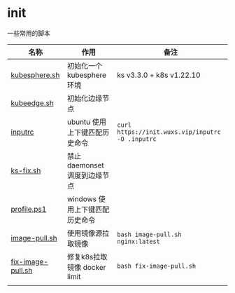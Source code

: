 # init

一些常用的脚本

| 名称 | 作用 | 备注 |
|---|---|---|
| [kubesphere.sh](https://init.wuxs.vip/kubesphere.sh) | 初始化一个 kubesphere 环境 | ks v3.3.0 + k8s v1.22.10 |
| [kubeedge.sh](https://init.wuxs.vip//kubeedge/kubeedge.sh) | 初始化边缘节点 |  |
| [inputrc](https://init.wuxs.vip/inputrc) | ubuntu 使用上下键匹配历史命令 | `curl https://init.wuxs.vip/inputrc -O .inputrc` |
| [ks-fix.sh](https://init.wuxs.vip/ks-fix.sh) | 禁止daemonset调度到边缘节点 |  |
| [profile.ps1](https://init.wuxs.vip/profile.ps1) | windows 使用上下键匹配历史命令 |  |
| [image-pull.sh](https://init.wuxs.vip/image-pull.sh) | 使用镜像源拉取镜像 | `bash image-pull.sh nginx:latest` |
| [fix-image-pull.sh](https://init.wuxs.vip/fix-image-pull.sh) | 修复k8s拉取镜像 docker limit | `bash fix-image-pull.sh`  |
|  |  |  |

